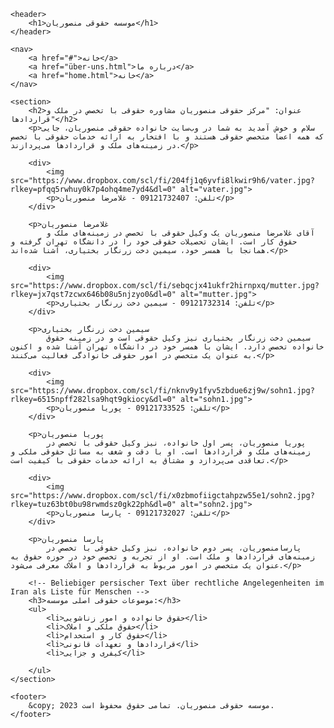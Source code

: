 <!DOCTYPE html>
<html lang="fa">

<head>
    <meta charset="UTF-8">
    <meta name="viewport" content="width=device-width, initial-scale=1.0">
    <title>موسسه حقوقی منصوریان</title>
    <style>
        /* Ihr vorhandener CSS-Stil bleibt unverändert */
    </style>
</head>

<body>

    <header>
        <h1>موسسه حقوقی منصوریان</h1>
    </header>

    <nav>
        <a href="#">خانه</a>
        <a href="über-uns.html">درباره ما</a>
        <a href="home.html">خانه</a>
    </nav>

    <section>
        <h2>عنوان: "مرکز حقوقی منصوریان مشاوره حقوقی با تخصص در ملک و قراردادها"</h2>
        <p>سلام و خوش آمدید به شما در وب‌سایت خانواده حقوقی منصوریان، جایی که همه اعضا متخصص حقوقی هستند و با افتخار به ارائه خدمات حقوقی با تخصص در زمینه‌های ملک و قراردادها می‌پردازند.</p>

        <div>
            <img src="https://www.dropbox.com/scl/fi/204fj1q6yvfi8lkwir9h6/vater.jpg?rlkey=pfqq5rwhuy0k7p4ohq4me7yd4&dl=0" alt="vater.jpg">
            <p>تلفن: 09121732407 - غلامرضا منصوریان</p>
        </div>

        <p>غلامرضا منصوریان
            آقای غلامرضا منصوریان یک وکیل حقوقی با تخصص در زمینه‌های ملک و حقوق کار است. ایشان تحصیلات حقوقی خود را در دانشگاه تهران گرفته و همانجا با همسر خود، سیمین دخت زرنگار بختیاری، آشنا شده‌اند.</p>

        <div>
            <img src="https://www.dropbox.com/scl/fi/sebqcjx41ukfr2hirnpxq/mutter.jpg?rlkey=jx7qst7zcwx646b08u5njzyo0&dl=0" alt="mutter.jpg">
            <p>تلفن: 09121732314 - سیمین دخت زرنگار بختیاری</p>
        </div>

        <p>سیمین دخت زرنگار بختیاری
            سیمین دخت زرنگار بختیاری نیز وکیل حقوقی است و در زمینه حقوق خانواده تخصص دارد. ایشان با همسر خود در دانشگاه تهران آشنا شده و اکنون به عنوان یک متخصص در امور حقوقی خانوادگی فعالیت می‌کنند.</p>

        <div>
            <img src="https://www.dropbox.com/scl/fi/nknv9y1fyv5zbdue6zj9w/sohn1.jpg?rlkey=6515npff282lsa9hqt9gkiocy&dl=0" alt="sohn1.jpg">
            <p>تلفن: 09121733525 - پوریا منصوریان</p>
        </div>

        <p>پوریا منصوریان
            پوریا منصوریان، پسر اول خانواده، نیز وکیل حقوقی با تخصص در زمینه‌های ملک و قراردادها است. او با دقت و شغف به مسائل حقوقی ملکی و تعاقدی می‌پردازد و مشتاق به ارائه خدمات حقوقی با کیفیت است.</p>

        <div>
            <img src="https://www.dropbox.com/scl/fi/x0zbmofiigctahpzw55e1/sohn2.jpg?rlkey=tuz63bt0bu98rwmdsz0gk22ph&dl=0" alt="sohn2.jpg">
            <p>تلفن: 09121732027 - پارسا منصوریان</p>
        </div>

        <p>پارسا منصوریان
            پارسامنصوریان، پسر دوم خانواده، نیز وکیل حقوقی با تخصص در زمینه‌های قراردادها و ملک است. او از تجربه و تخصص خود در حوزه حقوق به عنوان یک متخصص در امور مربوط به قراردادها و املاک معرفی می‌شود.</p>

        <!-- Beliebiger persischer Text über rechtliche Angelegenheiten im Iran als Liste für Menschen -->
        <h3>موضوعات حقوقی اصلی موسسه:</h3>
        <ul>
            <li>حقوق خانواده و امور زناشویی</li>
            <li>حقوق ملکی و املاک</li>
            <li>حقوق کار و استخدام</li>
            <li>قراردادها و تعهدات قانونی</li>
            <li>کیفری و جزایی</li>
  	    
        </ul>
    </section>

    <footer>
        &copy; 2023 موسسه حقوقی منصوریان. تمامی حقوق محفوظ است.
    </footer>

</body>

</html>
